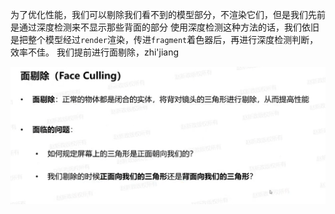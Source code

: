 为了优化性能，我们可以剔除我们看不到的模型部分，不渲染它们，但是我们先前是通过深度检测来不显示那些背面的部分
使用深度检测这种方法的话，我们依旧是把整个模型经过`render`渲染，传进`fragment`着色器后，再进行深度检测判断，效率不佳。
我们提前进行面剔除，zhi'jiang

![输入图片说明](/imgs/2025-02-12/rg4BoFBQfKNKQE2R.png)
<!--stackedit_data:
eyJoaXN0b3J5IjpbMTAzNjQxNzIyNCwtMzY2MTk1ODAyXX0=
-->